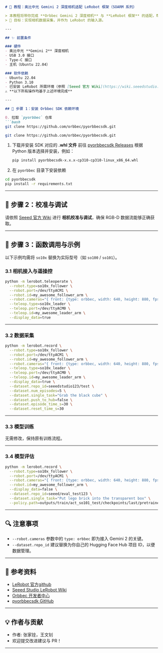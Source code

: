 ````markdown
# 📘 教程：奥比中光 Gemini 2 深度相机适配 LeRobot 框架（SOARM 系列）

> 本教程将带你完成 **Orbbec Gemini 2 深度相机** 与 **LeRobot 框架** 的适配，帮助你在 SOARM 系列机械臂控制与视觉任务中获取稳定的 RGB-D 数据流。  
> 🎯 目标：实现相机数据采集，并作为 LeRobot 的输入源。

---

## ✨ 前置条件

### 硬件
- 奥比中光 **Gemini 2** 深度相机  
- USB 3.0 接口  
- Type-C 接口  
- 主机（Ubuntu 22.04）

### 软件依赖
- Ubuntu 22.04  
- Python 3.10  
- 已安装 LeRobot 所需环境（参照 [Seeed 官方 Wiki](https://wiki.seeedstudio.com/cn/lerobot_so100m_new/)）  
⚠️ **以下所有操作均基于上述环境完成**

---

## 🚀 步骤 1：安装 Orbbec SDK 依赖环境

0. 拉取 `pyorbbec` 仓库
```bash
git clone https://github.com/orbbec/pyorbbecsdk.git
````
   ```bash
   git clone https://github.com/orbbec/pyorbbecsdk.git
   ````

1. 下载并安装 SDK 对应的 **.whl 文件**
   前往 [pyorbbecsdk Releases](https://github.com/orbbec/pyorbbecsdk/releases)
   根据 Python 版本选择并安装，例如：

   ```bash
   pip install pyorbbecsdk-x.x.x-cp310-cp310-linux_x86_64.whl
   ```

2. 在 `pyorbbec` 目录下安装依赖

```bash
cd pyorbbecsdk
pip install -r requirements.txt
```

---

## 🚀 步骤 2：校准与调试

请依照 [Seeed 官方 Wiki](https://wiki.seeedstudio.com/cn/lerobot_so100m_new/) 进行 **相机校准与调试**，确保 RGB-D 数据流能够正确获取。

---

## 🚀 步骤 3：函数调用与示例

以下示例均需将 `so10x` 替换为实际型号（如 `so100` / `so101`）。

### 3.1 相机接入与遥操控

```bash
python -m lerobot.teleoperate \
  --robot.type=so10x_follower \
  --robot.port=/dev/ttyACM1 \
  --robot.id=my_awesome_follower_arm \
  --robot.cameras="{ front: {type: orbbec, width: 640, height: 880, fps: 30}}" \
  --teleop.type=so10x_leader \
  --teleop.port=/dev/ttyACM0 \
  --teleop.id=my_awesome_leader_arm \
  --display_data=true
```

---

### 3.2 数据采集

```bash
python -m lerobot.record \
  --robot.type=so10x_follower \
  --robot.port=/dev/ttyACM1 \
  --robot.id=my_awesome_follower_arm \
  --robot.cameras="{ front: {type: orbbec, width: 640, height: 880, fps: 30}}" \
  --teleop.type=so10x_leader \
  --teleop.port=/dev/ttyACM0 \
  --teleop.id=my_awesome_leader_arm \
  --display_data=true \
  --dataset.repo_id=seeedstudio123/test \
  --dataset.num_episodes=5 \
  --dataset.single_task="Grab the black cube" \
  --dataset.push_to_hub=false \
  --dataset.episode_time_s=30 \
  --dataset.reset_time_s=30
```

---

### 3.3 模型训练

无需修改，保持原有训练流程。

---

### 3.4 模型评估

```bash
python -m lerobot.record \
  --robot.type=so10x_follower \
  --robot.port=/dev/ttyACM1 \
  --robot.cameras="{ front: {type: orbbec, width: 640, height: 880, fps: 30}}" \
  --robot.id=my_awesome_follower_arm \
  --display_data=false \
  --dataset.repo_id=seeed/eval_test123 \
  --dataset.single_task="Put lego brick into the transparent box" \
  --policy.path=outputs/train/act_so101_test/checkpoints/last/pretrained_model
```

---

## 🔍 注意事项

* `--robot.cameras` 参数中的 `type: orbbec` 即为接入 Gemini 2 的关键。
* `--dataset.repo_id` 建议替换为你自己的 Hugging Face Hub 项目 ID，以便数据管理。

---

## 📖 参考资料

* [LeRobot 官方github](https:github.com/huggingface/lerobot)
* [Seeed Studio LeRobot Wiki](https://wiki.seeedstudio.com/cn/lerobot_so100m_new/)
* [Orbbec 开发者中心](https://developer.orbbec.com.cn/)
* [pyorbbecsdk GitHub](https://github.com/orbbec/pyorbbecsdk)

---

## 💡 作者与贡献

* 作者: 张家铨，王文钊
* 欢迎提交改进建议与 PR！

---

```
```
